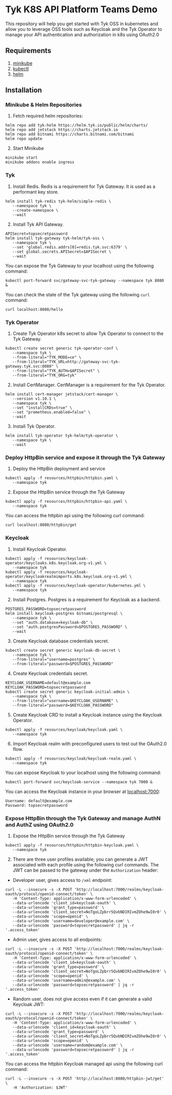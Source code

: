 # Tyk K8S API Platform Teams Demo
This repository will help you get started with Tyk OSS in kubernetes and allow 
you to leverage OSS tools such as Keycloak and the Tyk Operator to manage your
API authentication and authorization in k8s using OAuth2.0 

## Requirements
1. [minikube](https://minikube.sigs.k8s.io/docs/start/)
2. [kubectl](https://kubernetes.io/docs/tasks/tools/#kubectl)
3. [helm](https://helm.sh/docs/intro/install/)

## Installation

### Minikube & Helm Repositories

1. Fetch required helm repositories:
```
helm repo add tyk-helm https://helm.tyk.io/public/helm/charts/
helm repo add jetstack https://charts.jetstack.io
helm repo add bitnami https://charts.bitnami.com/bitnami
helm repo update
```

2. Start Minikube
```
minikube start
minikube addons enable ingress
```

### Tyk

1. Install Redis. Redis is a requirement for Tyk Gateway. It is used as a 
performant key store. 
```
helm install tyk-redis tyk-helm/simple-redis \
   --namespace tyk \
   --create-namespace \
   --wait
```

2. Install Tyk API Gateway.
```
APISecret=topsecretpassword
helm install tyk-gateway tyk-helm/tyk-oss \
   --namespace tyk \
   --set 'global.redis.addrs[0]=redis.tyk.svc:6379' \
   --set global.secrets.APISecret=$APISecret \
   --wait 
```

You can expose the Tyk Gateway to your localhost using the following command:
```
kubectl port-forward svc/gateway-svc-tyk-gateway --namespace tyk 8080 &
```

You can check the state of the Tyk gateway using the following `curl` command:
```
curl localhost:8080/hello
```

### Tyk Operator

1. Create Tyk Operator k8s secret to allow Tyk Operator to connect to the Tyk Gateway.
```
kubectl create secret generic tyk-operator-conf \
   --namespace tyk \
   --from-literal="TYK_MODE=ce" \
   --from-literal="TYK_URL=http://gateway-svc-tyk-gateway.tyk.svc:8080" \
   --from-literal="TYK_AUTH=$APISecret" \
   --from-literal="TYK_ORG=tyk" 
```

2. Install CertManager. CertManager is a requirement for the Tyk Operator. 
```
helm install cert-manager jetstack/cert-manager \
   --version v1.10.1 \
   --namespace tyk \
   --set "installCRDs=true" \
   --set "prometheus.enabled=false" \
   --wait 
```

3. Install Tyk Operator.
```
helm install tyk-operator tyk-helm/tyk-operator \
   --namespace tyk \
   --wait
```

### Deploy HttpBin service and expose it through the Tyk Gateway

1. Deploy the HttpBin deployment and service
```
kubectl apply -f resources/httpbin/httpbin.yaml \
   --namespace tyk
```

2. Expose the HttpBin service through the Tyk Gateway
```
kubectl apply -f resources/httpbin/httpbin-api.yaml \
   --namespace tyk
```

You can access the httpbin api using the following curl command:
```
curl localhost:8080/httpbin/get
```

### Keycloak

1. Install Keycloak Operator.
```
kubectl apply -f resources/keycloak-operator/keycloaks.k8s.keycloak.org-v1.yml \
   --namespace tyk
kubectl apply -f resources/keycloak-operator/keycloakrealmimports.k8s.keycloak.org-v1.yml \
   --namespace tyk
kubectl apply -f resources/keycloak-operator/kubernetes.yml \
   --namespace tyk
```

2. Install Postgres. Postgres is a requirement for Keycloak as a backend. 
```
POSTGRES_PASSWORD=topsecretpassword
helm install keycloak-postgres bitnami/postgresql \
   --namespace tyk \
   --set "auth.database=keycloak-db" \
   --set "auth.postgresPassword=$POSTGRES_PASSWORD" \
   --wait
```

3. Create Keycloak database credentials secret. 
```
kubectl create secret generic keycloak-db-secret \
   --namespace tyk \
   --from-literal="username=postgres" \
   --from-literal="password=$POSTGRES_PASSWORD" 
```

4. Create Keycloak credentials secret.
```
KEYCLOAK_USERNAME=default@example.com
KEYCLOAK_PASSWORD=topsecretpassword
kubectl create secret generic keycloak-initial-admin \
   --namespace tyk \
   --from-literal="username=$KEYCLOAK_USERNAME" \
   --from-literal="password=$KEYCLOAK_PASSWORD"
```

5. Create Keycloak CRD to install a Keycloak instance using the Keycloak Operator.
```
kubectl apply -f resources/keycloak/keycloak.yaml \
   --namespace tyk
```

6. Import Keycloak realm with preconfigured users to test out the OAuth2.0 flow.
```
kubectl apply -f resources/keycloak/keycloak-realm.yaml \
   --namespace tyk
```

You can expose Keycloak to your localhost using the following command:
```
kubectl port-forward svc/keycloak-service --namespace tyk 7000 &
```

You can access the Keycloak instance in your browser at [localhost:7000](http://localhost:7000):
```
Username: default@example.com
Password: topsecretpassword
```

### Expose HttpBin through the Tyk Gateway and manage AuthN and AuthZ using OAuth2.0

1. Expose the HttpBin service through the Tyk Gateway
```
kubectl apply -f resources/httpbin/httpbin-keycloak.yaml \
   --namespace tyk
```

2. There are three user profiles available; you can generate a JWT associated 
with each profile using the following curl commands. The JWT can be passed to
the gateway under the `Authorization` header:

- Developer user, gives access to `/xml` endpoint:
```
curl -L --insecure -s -X POST 'http://localhost:7000/realms/keycloak-oauth/protocol/openid-connect/token' \
   -H 'Content-Type: application/x-www-form-urlencoded' \
   --data-urlencode 'client_id=keycloak-oauth' \
   --data-urlencode 'grant_type=password' \
   --data-urlencode 'client_secret=NoTgoLZpbrr5QvbNDIRIvmZOhe9wI0r0' \
   --data-urlencode 'scope=openid' \
   --data-urlencode 'username=developer@example.com' \
   --data-urlencode 'password=topsecretpassword' | jq -r '.access_token'
```

- Admin user, gives access to all endpoints:
```
curl -L --insecure -s -X POST 'http://localhost:7000/realms/keycloak-oauth/protocol/openid-connect/token' \
   -H 'Content-Type: application/x-www-form-urlencoded' \
   --data-urlencode 'client_id=keycloak-oauth' \
   --data-urlencode 'grant_type=password' \
   --data-urlencode 'client_secret=NoTgoLZpbrr5QvbNDIRIvmZOhe9wI0r0' \
   --data-urlencode 'scope=openid' \
   --data-urlencode 'username=admin@example.com' \
   --data-urlencode 'password=topsecretpassword' | jq -r '.access_token'
```

- Random user, does not give access even if it can generate a valid Keycloak JWT:
```
curl -L --insecure -s -X POST 'http://localhost:7000/realms/keycloak-oauth/protocol/openid-connect/token' \
   -H 'Content-Type: application/x-www-form-urlencoded' \
   --data-urlencode 'client_id=keycloak-oauth' \
   --data-urlencode 'grant_type=password' \
   --data-urlencode 'client_secret=NoTgoLZpbrr5QvbNDIRIvmZOhe9wI0r0' \
   --data-urlencode 'scope=openid' \
   --data-urlencode 'username=random@example.com' \
   --data-urlencode 'password=topsecretpassword' | jq -r '.access_token'
```

You can access the httpbin Keycloak managed api using the following curl command:
```
curl -L --insecure -s -X POST 'http://localhost:8080/httpbin-jwt/get' \
   -H 'Authorization: $JWT'
```